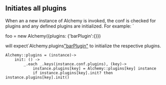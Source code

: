 ## Initiates all plugins
When an a new instance of Alchemy is invoked, the conf is checked for plugins
and any defined plugins are initialized.  For example: `

foo = new Alchemy({plugins: {'barPlugin':{}})

will expect`Alchemy.plugins["barPlugin"]() to initialize the respective plugins.

    Alchemy::plugins = (instance)->
        init: () ->
            _.each _.keys(instance.conf.plugins), (key)->
                instance.plugins[key] = Alchemy::plugins[key] instance
                if instance.plugins[key].init? then instance.plugins[key].init()
